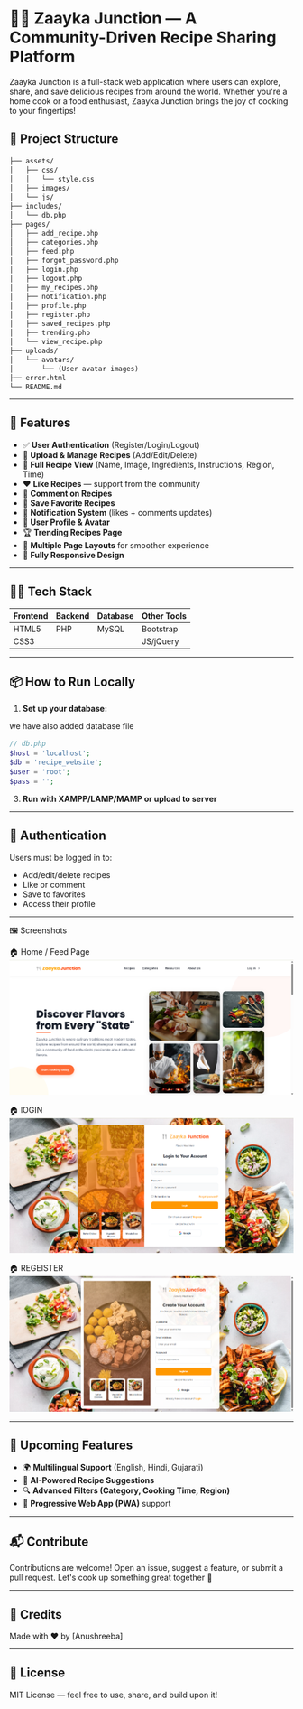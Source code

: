 # 👨‍🍳 Zaayka Junction — A Community-Driven Recipe Sharing Platform

Zaayka Junction is a full-stack web application where users can explore, share, and save delicious recipes from around the world. Whether you're a home cook or a food enthusiast, Zaayka Junction brings the joy of cooking to your fingertips!

## 📂 Project Structure

```
├── assets/
│   ├── css/
│   │   └── style.css
│   ├── images/
│   └── js/
├── includes/
│   └── db.php
├── pages/
│   ├── add_recipe.php
│   ├── categories.php
│   ├── feed.php
│   ├── forgot_password.php
│   ├── login.php
│   ├── logout.php
│   ├── my_recipes.php
│   ├── notification.php
│   ├── profile.php
│   ├── register.php
│   ├── saved_recipes.php
│   ├── trending.php
│   └── view_recipe.php
├── uploads/
│   └── avatars/
│       └── (User avatar images)
├── error.html
└── README.md
```

---

## 🚀 Features

- ✅ **User Authentication** (Register/Login/Logout)
- 📸 **Upload & Manage Recipes** (Add/Edit/Delete)
- 📖 **Full Recipe View** (Name, Image, Ingredients, Instructions, Region, Time)
- ❤️ **Like Recipes** — support from the community
- 💬 **Comment on Recipes**
- 👅 **Save Favorite Recipes**
- 🔔 **Notification System** (likes + comments updates)
- 👤 **User Profile & Avatar**
- 🏆 **Trending Recipes Page**
- 🎨 **Multiple Page Layouts** for smoother experience
- 📱 **Fully Responsive Design**

---

## 🧑‍💻 Tech Stack

| Frontend      | Backend      | Database | Other Tools      |
|---------------|--------------|----------|------------------|
| HTML5         | PHP          | MySQL    | Bootstrap        |
| CSS3          |              |          | JS/jQuery        |

---

## 📦 How to Run Locally


1. **Set up your database:**

we have also added database file 
```php
// db.php
$host = 'localhost';
$db = 'recipe_website';
$user = 'root';
$pass = '';
```

3. **Run with XAMPP/LAMP/MAMP or upload to server**

---

## 🔐 Authentication

Users must be logged in to:
- Add/edit/delete recipes
- Like or comment
- Save to favorites
- Access their profile

---

🖼 Screenshots

🏠 Home / Feed Page
![HOME](./images/1.png)

🏠 lOGIN
![LOGIN](./images/2.png)

🏠 REGEISTER
![REGEISTER](./images/3.png)


---

## 🔧 Upcoming Features

- 🌍 **Multilingual Support** (English, Hindi, Gujarati)
- 🤖 **AI-Powered Recipe Suggestions**
- 🔍 **Advanced Filters (Category, Cooking Time, Region)**
- 📱 **Progressive Web App (PWA)** support

---

## 📬 Contribute

Contributions are welcome! Open an issue, suggest a feature, or submit a pull request. Let's cook up something great together 🍛

---

## 🙌 Credits

Made with ❤️ by [Anushreeba]  


---

## 📄 License

MIT License — feel free to use, share, and build upon it!

